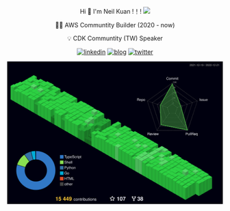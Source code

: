 <div align="center"> 

 Hi 👋  I'm Neil Kuan !！! <img src="https://media.giphy.com/media/mGcNjsfWAjY5AEZNw6/giphy.gif" width="50">

 🧚‍♂️ AWS Communtity Builder (2020 - now) 

 💡 CDK Communtity (TW) Speaker
 
[linkedin]: https://img.shields.io/static/v1?label=&message=LinkedIn&&color=3B3B7A&logo=linkedin
[blog]: https://img.shields.io/static/v1?label=&message=Blog&color=3B3B7A&logo=microdotblog
[twitter]: https://img.shields.io/static/v1?label=&message=Twitter&&color=3B3B7A&logo=twitter

[![linkedin]](https://www.linkedin.com/in/neilkuan/)
[![blog]](https://blog.neilkuan.net/post)
[![twitter]](https://twitter.com/neil_kuan)

<img src="https://raw.githubusercontent.com/neilkuan/neilkuan/master/profile-3d-contrib/profile-night-green.svg">
